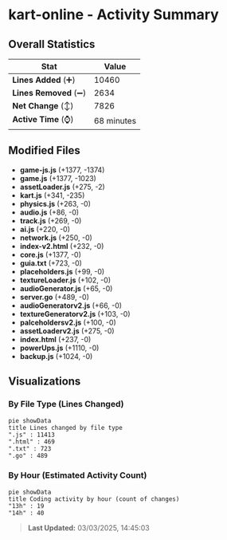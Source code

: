 # kart-online - Activity Summary 

## Overall Statistics

| Stat                   | Value                                                             |
| ---------------------- | ----------------------------------------------------------------- |
| **Lines Added** (➕)   | 10460                                          |
| **Lines Removed** (➖) | 2634                                        |
| **Net Change** (↕)    | 7826                |
| **Active Time** (⌚)   | 68 minutes |


## Modified Files
- **game-js.js** (+1377, -1374)
- **game.js** (+1377, -1023)
- **assetLoader.js** (+275, -2)
- **kart.js** (+341, -235)
- **physics.js** (+263, -0)
- **audio.js** (+86, -0)
- **track.js** (+269, -0)
- **ai.js** (+220, -0)
- **network.js** (+250, -0)
- **index-v2.html** (+232, -0)
- **core.js** (+1377, -0)
- **guia.txt** (+723, -0)
- **placeholders.js** (+99, -0)
- **textureLoader.js** (+102, -0)
- **audioGenerator.js** (+65, -0)
- **server.go** (+489, -0)
- **audioGeneratorv2.js** (+66, -0)
- **textureGeneratorv2.js** (+103, -0)
- **palceholdersv2.js** (+100, -0)
- **assetLoaderv2.js** (+275, -0)
- **index.html** (+237, -0)
- **powerUps.js** (+1110, -0)
- **backup.js** (+1024, -0)

## Visualizations

### By File Type (Lines Changed)

```mermaid
pie showData
title Lines changed by file type
".js" : 11413
".html" : 469
".txt" : 723
".go" : 489
```

### By Hour (Estimated Activity Count)

```mermaid
pie showData
title Coding activity by hour (count of changes)
"13h" : 19
"14h" : 40
```


> **Last Updated:** 03/03/2025, 14:45:03